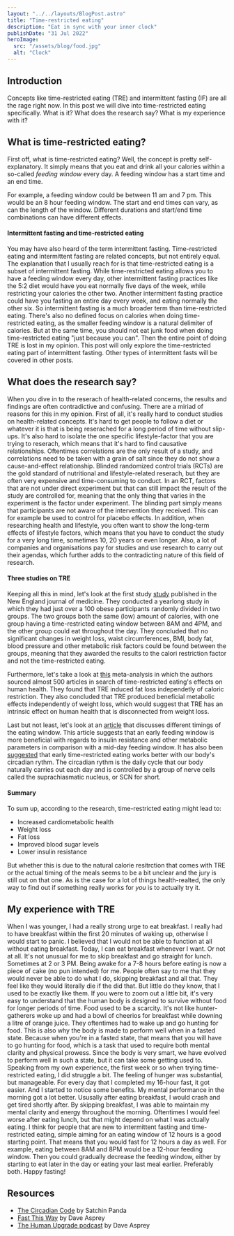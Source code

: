 ```yaml
---
layout: "../../layouts/BlogPost.astro"
title: "Time-restricted eating"
description: "Eat in sync with your inner clock"
publishDate: "31 Jul 2022"
heroImage:
  src: "/assets/blog/food.jpg"
  alt: "Clock"
---
```


## Introduction

Concepts like time-restricted eating (TRE) and intermittent fasting (IF) are all the rage right now. In this post we will dive into time-restricted eating specifically. What is it? What does the research say? What is my experience with it?

## What is time-restricted eating?

First off, what is time-restricted eating? Well, the concept is pretty self-explanatory. It simply means that you eat and drink all your calories within a so-called _feeding window_ every day. A feeding window has a start time and an end time.

For example, a feeding window could be between 11 am and 7 pm. This would be an 8 hour feeding window. The start and end times can vary, as can the length of the window. Different durations and start/end time combinations can have different effects.

#### Intermittent fasting and time-restricted eating

You may have also heard of the term intermittent fasting. Time-restricted eating and intermittent fasting are related concepts, but not entirely equal. The explanation that I usually reach for is that time-restricted eating is a subset of intermittent fasting. While time-restricted eating allows you to have a feeding window every day, other intermittent fasting practices like the 5:2 diet would have you eat normally five days of the week, while restricting your calories the other two. Another intermittent fasting practice could have you fasting an entire day every week, and eating normally the other six. So intermittent fasting is a much broader term than time-restricted eating. There's also no defined focus on calories when doing time-restricted eating, as the smaller feeding window is a natural delimiter of calories. But at the same time, you should not eat junk food when doing time-restricted eating "just because you can". Then the entire point of doing TRE is lost in my opinion. This post will only explore the time-restricted eating part of intermittent fasting. Other types of intermittent fasts will be covered in other posts.

## What does the research say?

When you dive in to the reserach of health-related concerns, the results and findings are often contradictive and confusing. There are a miriad of reasons for this in my opinion. First of all, it's really hard to conduct studies on health-related concepts. It's hard to get people to follow a diet or whatever it is that is being reserached for a long period of time without slip-ups. It's also hard to isolate the one specific lifestyle-factor that you are trying to reserach, which means that it's hard to find causative relationships. Oftentimes correlations are the only result of a study, and correlations need to be taken with a grain of salt since they do not show a cause-and-effect relationship. Blinded randomized control trials (RCTs) are the gold standard of nutritional and lifestyle-related reserach, but they are often very expensive and time-consuming to conduct. In an RCT, factors that are not under direct experiment but that can still impact the result of the study are controlled for, meaning that the only thing that varies in the experiment is the factor under experiment. The blinding part simply means that participants are not aware of the intervention they received. This can for example be used to control for placebo effects. In addition, when researching health and lifestyle, you often want to show the long-term effects of lifestyle factors, which means that you have to conduct the study for a very long time, sometimes 10, 20 years or even longer. Also, a lot of companies and organisations pay for studies and use research to carry out their agendas, which further adds to the contradicting nature of this field of research.

#### Three studies on TRE

Keeping all this in mind, let's look at the first study [study](https://pubmed.ncbi.nlm.nih.gov/35443107/) published in the New England journal of medicine. They conducted a yearlong study in which they had just over a 100 obese participants randomly divided in two groups. The two groups both the same (low) amount of calories, with one group having a time-restricted eating window between 8AM and 4PM, and the other group could eat throughout the day. They concluded that no significant changes in weight loss, waist circumferences, BMI, body fat, blood pressure and other metabolic risk factors could be found between the groups, meaning that they awarded the results to the calori restriction factor and not the time-restricted eating.

Furthermore, let's take a look at [this](https://pubmed.ncbi.nlm.nih.gov/33302500/) meta-analysis in which the authors sourced almost 500 articles in search of time-restricted eating's effects on human health. They found that TRE induced fat loss independetly of caloric restriction. They also concluded that TRE produced beneficial metabolic effects independently of weight loss, which would suggest that TRE has an intrinsic effect on human health that is disconnected from weight loss.

Last but not least, let's look at an [article](https://www.nature.com/articles/s41467-022-28662-5) that discusses different timings of the eating window. This article suggests that an early feeding window is more beneficial with regards to insulin resistance and other metabolic parameters in comparison with a mid-day feeding window. It has also been [suggested](https://www.sleepfoundation.org/nutrition/circadian-rhythm-fasting) that early time-restricted eating works better with our body's circadian rythm. The circadian rythm is the daily cycle that our body naturally carries out each day and is controlled by a group of nerve cells called the suprachiasmatic nucleus, or SCN for short.

#### Summary

To sum up, according to the research, time-restricted eating might lead to:

- Increased cardiometabolic health
- Weight loss
- Fat loss
- Improved blood sugar levels
- Lower insulin resistance

But whether this is due to the natural calorie resitrction that comes with TRE or the actual timing of the meals seems to be a bit unclear and the jury is still out on that one. As is the case for a lot of things health-realted, the only way to find out if something really works for _you_ is to actually try it.

## My experience with TRE

When I was younger, I had a really strong urge to eat breakfast. I really had to have breakfast within the first 20 minutes of waking up, otherwise I would start to panic. I believed that I would not be able to function at all without eating breakfast. Today, I can eat breakfast whenever I want. Or not at all. It's not unusual for me to skip breakfast and go straight for lunch. Sometimes at 2 or 3 PM. Being awake for a 7-8 hours before eating is now a piece of cake (no pun intended) for me. People often say to me that they would never be able to do what I do, skipping breakfast and all that. They feel like they would literally die if the did that. But little do they know, that I used to be exactly like them. If you were to zoom out a little bit, it's very easy to understand that the human body is designed to survive without food for longer periods of time. Food used to be a scarcity. It's not like hunter-gatherers woke up and had a bowl of cheerios for breakfast while downing a litre of orange juice. They oftentimes had to wake up and go hunting for food. This is also why the body is made to perform well when in a fasted state. Because when you're in a fasted state, that means that you will have to go hunting for food, which is a task that used to require both mental clarity and physical prowess. Since the body is very smart, we have evolved to perform well in such a state, but it can take some getting used to. Speaking from my own experience, the first week or so when trying time-restricted eating, I did struggle a bit. The feeling of hunger was substantial, but manageable. For every day that I completed my 16-hour fast, it got easier. And I started to notice some benefits. My mental performance in the morning got a lot better. Ususally after eating breakfast, I would crash and get tired shortly after. By skipping breakfast, I was able to maintain my mental clarity and energy throughout the morning. Oftentimes I would feel worse after eating lunch, but that might depend on what I was actually eating. I think for people that are new to intermittent fasting and time-restricted eating, simple aiming for an eating window of 12 hours is a good starting point. That means that you would fast for 12 hours a day as well. For example, eating between 8AM and 8PM would be a 12-hour feeding window. Then you could gradually decrease the feeding window, either by starting to eat later in the day or eating your last meal earlier. Preferably both. Happy fasting!

## Resources

- [The Circadian Code](https://www.amazon.com/Circadian-Code-Supercharge-Transform-Midnight/dp/163565243X) by Satchin Panda
- [Fast This Way](https://www.amazon.com/s?k=Fast+This+Way&i=stripbooks-intl-ship&crid=2CBHKSQ37GIBU&sprefix=fast+this+way%2Cstripbooks-intl-ship%2C160&ref=nb_sb_noss_1) by Dave Asprey
- [The Human Upgrade podcast](https://daveasprey.com/category/podcasts/) by Dave Asprey
